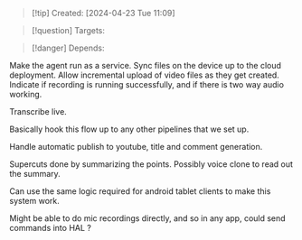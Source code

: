 
>[!tip] Created: [2024-04-23 Tue 11:09]

>[!question] Targets: 

>[!danger] Depends: 

Make the agent run as a service.
Sync files on the device up to the cloud deployment.
Allow incremental upload of video files as they get created.
Indicate if recording is running successfully, and if there is two way audio working.

Transcribe live.

Basically hook this flow up to any other pipelines that we set up.

Handle automatic publish to youtube, title and comment generation.

Supercuts done by summarizing the points.
Possibly voice clone to read out the summary.

Can use the same logic required for android tablet clients to make this system work.

Might be able to do mic recordings directly, and so in any app, could send commands into HAL ?

